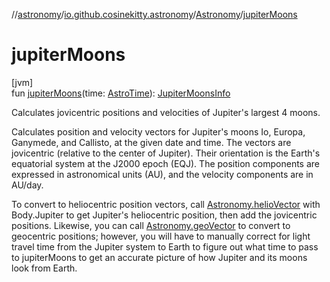 //[astronomy](../../../index.md)/[io.github.cosinekitty.astronomy](../index.md)/[Astronomy](index.md)/[jupiterMoons](jupiter-moons.md)

# jupiterMoons

[jvm]\
fun [jupiterMoons](jupiter-moons.md)(time: [AstroTime](../-astro-time/index.md)): [JupiterMoonsInfo](../-jupiter-moons-info/index.md)

Calculates jovicentric positions and velocities of Jupiter's largest 4 moons.

Calculates position and velocity vectors for Jupiter's moons Io, Europa, Ganymede, and Callisto, at the given date and time. The vectors are jovicentric (relative to the center of Jupiter). Their orientation is the Earth's equatorial system at the J2000 epoch (EQJ). The position components are expressed in astronomical units (AU), and the velocity components are in AU/day.

To convert to heliocentric position vectors, call [Astronomy.helioVector](helio-vector.md) with Body.Jupiter to get Jupiter's heliocentric position, then add the jovicentric positions. Likewise, you can call [Astronomy.geoVector](geo-vector.md) to convert to geocentric positions; however, you will have to manually correct for light travel time from the Jupiter system to Earth to figure out what time to pass to jupiterMoons to get an accurate picture of how Jupiter and its moons look from Earth.
